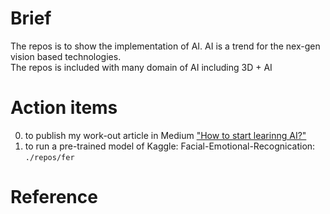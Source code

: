 # Brief

  The repos is to show the implementation of AI. AI is a trend for the nex-gen vision based technologies.   
  The repos is included with many domain of AI including 3D + AI

# Action items
  
  0. to publish my work-out article in Medium ["How to start learinng AI?"](https://dccheng.medium.com/how-to-start-learning-ai-a3c003d38d41)
  1. to run a pre-trained model of Kaggle: Facial-Emotional-Recognication: `./repos/fer`
    
# Reference 
